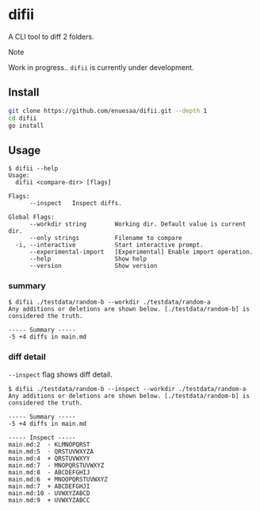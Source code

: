 # difii
A CLI tool to diff 2 folders.

> [!Note]
> Work in progress.. `difii` is currently under development.

## Install
```bash
git clone https://github.com/enuesaa/difii.git --depth 1
cd difii
go install
```

## Usage
```console
$ difii --help
Usage:
  difii <compare-dir> [flags]

Flags:
      --inspect   Inspect diffs.

Global Flags:
      --workdir string        Working dir. Default value is current dir.
      --only strings          Filename to compare
  -i, --interactive           Start interactive prompt.
      --experimental-import   [Experimental] Enable import operation.
      --help                  Show help
      --version               Show version
```

### summary
```console
$ difii ./testdata/random-b --workdir ./testdata/random-a
Any additions or deletions are shown below. [./testdata/random-b] is considered the truth.

----- Summary -----
-5 +4 diffs in main.md

```

### diff detail
`--inspect` flag shows diff detail.
```console
$ difii ./testdata/random-b --inspect --workdir ./testdata/random-a
Any additions or deletions are shown below. [./testdata/random-b] is considered the truth.

----- Summary -----
-5 +4 diffs in main.md

----- Inspect -----
main.md:2  - KLMNOPQRST
main.md:5  - QRSTUVWXYZA
main.md:4  + QRSTUVWXYY
main.md:7  - MNOPQRSTUVWXYZ
main.md:8  - ABCDEFGHIJ
main.md:6  + MNOOPQRSTUVWXYZ
main.md:7  + ABCDEFGHJI
main.md:10 - UVWXYZABCD
main.md:9  + UVWXYZABCC

```
